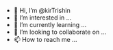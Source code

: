 - 👋 Hi, I’m @kirTrishin
- 👀 I’m interested in ...
- 🌱 I’m currently learning ...
- 💞️ I’m looking to collaborate on ...
- 📫 How to reach me ...

<!---
kirTrishin/kirTrishin is a ✨ special ✨ repository because its `README.md` (this file) appears on your GitHub profile.
You can click the Preview link to take a look at your changes.
--->
